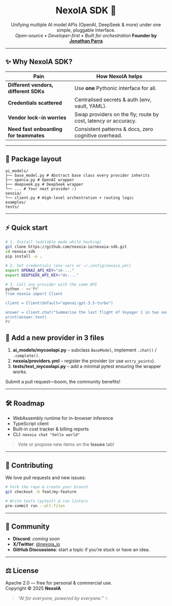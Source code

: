 <!-- Badges (add your own) -->
<p align="center">
  <!-- example: <img src="https://img.shields.io/badge/build-passing-brightgreen"> -->
</p>

<h1 align="center">NexoIA SDK 🚀</h1>
<p align="center">
  Unifying multiple AI model APIs (OpenAI, DeepSeek & more) under one simple, pluggable interface.<br>
  <em>Open-source • Developer-first • Built for orchestration</em>
  <strong>Founder by <a href="https://x.com/JonathanParra">Jonathan Parra</a></strong>
</p>


---
## ✨ Why NexoIA SDK?

| Pain | How NexoIA helps |
|------|------------------|
| **Different vendors, different SDKs** | Use **one** Pythonic interface for all. |
| **Credentials scattered** | Centralised secrets & auth (env, vault, YAML). |
| **Vendor lock-in worries** | Swap providers on the fly; route by cost, latency or accuracy. |
| **Need fast onboarding for teammates** | Consistent patterns & docs, zero cognitive overhead. |

---

## 📂 Package layout
```text
ai_models/
├── base_model.py # Abstract base class every provider inherits
├── openia.py # OpenAI wrapper
├── deepseek.py # DeepSeek wrapper
└── ... # Your next provider :)
nexoia/
└── client.py # High-level orchestration + routing logic
examples/
tests/

```


---

## ⚡ Quick start

```bash
# 1. Install (editable mode while hacking)
git clone https://github.com/nexoia-io/nexoia-sdk.git
cd nexoia-sdk
pip install -e .

# 2. Set credentials (env vars or ~/.config/nexoia.yml)
export OPENAI_API_KEY="sk-..."
export DEEPSEEK_API_KEY="ds-..."

# 3. Call any provider with the same API
python - <<'PY'
from nexoia import Client

client = Client(default="openai:gpt-3.5-turbo")

answer = client.chat("Summarise the last flight of Voyager 1 in two sentences.")
print(answer.text)
PY
```

## 🔌 Add a new provider in 3 files

1. **ai_models/mycoolapi.py** – subclass `BaseModel`, implement `.chat()` / `.complete()`.
2. **nexoia/providers.yml** – register the provider (or use `entry_points`).
3. **tests/test_mycoolapi.py** – add a minimal pytest ensuring the wrapper works.

Submit a pull request—boom, the community benefits!

---

## 🛠️ Roadmap

- WebAssembly runtime for in-browser inference  
- TypeScript client  
- Built-in cost tracker & billing reports  
- CLI: `nexoia chat "hello world"`

> Vote or propose new items on the **Issues** tab!

---

## 🤝 Contributing

We love pull requests and new issues:

```bash
# Fork the repo & create your branch
git checkout -b feat/my-feature

# Write tests (pytest) & run linters
pre-commit run --all-files
```
---

## 💬 Community

- **Discord**: *coming soon*  
- **X/Twitter**: [@nexoia_io](https://twitter.com/nexoia_io)  
- **GitHub Discussions**: start a topic if you’re stuck or have an idea.

---

## ⚖️ License

Apache&nbsp;2.0 — free for personal & commercial use.  
Copyright © 2025 **NexoIA**

> *“AI for everyone, powered by everyone.”* ✨


